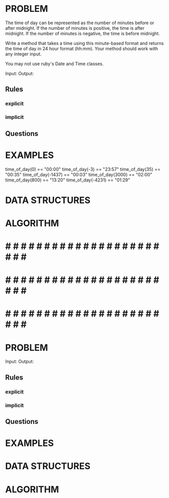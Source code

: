 # PROBLEM
The time of day can be represented as the number of minutes before or after midnight. If the number of minutes is positive, the time is after midnight. If the number of minutes is negative, the time is before midnight.

Write a method that takes a time using this minute-based format and returns the time of day in 24 hour format (hh:mm). Your method should work with any integer input.

You may not use ruby's Date and Time classes.

  Input: 
  Output:

  ## Rules
  ### explicit
  
  ### implicit


  ## Questions


# EXAMPLES
time_of_day(0) == "00:00"
time_of_day(-3) == "23:57"
time_of_day(35) == "00:35"
time_of_day(-1437) == "00:03"
time_of_day(3000) == "02:00"
time_of_day(800) == "13:20"
time_of_day(-4231) == "01:29"

# DATA STRUCTURES


# ALGORITHM



# # # # # # # # # # # # # # # # # # # # # # # # #
# # # # # # # # # # # # # # # # # # # # # # # # #
# # # # # # # # # # # # # # # # # # # # # # # # #

# PROBLEM


  Input: 
  Output:

  ## Rules
  ### explicit
  
  ### implicit


  ## Questions


# EXAMPLES


# DATA STRUCTURES


# ALGORITHM
